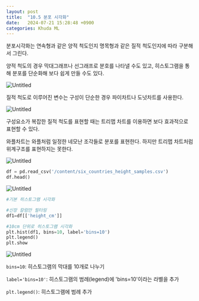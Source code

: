 ```yaml
---
layout: post
title:  "10.5 분포 시각화"
date:   2024-07-21 15:28:48 +0900
categories: Khuda ML
---
```


분포시각화는 연속형과 같은 양적 척도인지 명목형과 같은 질적 척도인지에 따라 구분해서 그린다. 

양적 척도의 경우 막대그래프나 선그래프로 분호를 나타낼 수도 있고, 히스토그램을 통해 분포를 단순화해 보다 쉽게 만들 수도 있다. 

![Untitled](https://prod-files-secure.s3.us-west-2.amazonaws.com/7af498a2-beb6-449d-a194-c4c8afcd1e0a/298b7421-7348-4f1d-8dae-4b15c8edeab7/Untitled.png)

질적 척도로 이루어진 변수는 구성이 단순한 경우 파이차트나 도넛차트를 사용한다. 

![Untitled](https://prod-files-secure.s3.us-west-2.amazonaws.com/7af498a2-beb6-449d-a194-c4c8afcd1e0a/6438f1ed-5024-424a-a010-0d22fb6119b8/Untitled.png)

구성요소가 복잡한 질적 척도를 표현할 때는 트리맵 차트를 이용하면 보다 효과적으로 표현할 수 있다.

와플차트는 와플처럼 일정한 네모난 조각들로 분포를 표현한다. 하지만 트리맵 차트처럼 위계구조를 표현하지는 못한다.

![Untitled](https://prod-files-secure.s3.us-west-2.amazonaws.com/7af498a2-beb6-449d-a194-c4c8afcd1e0a/f7143bfc-ddee-409d-92f0-a7bc51b14980/Untitled.png)

```python
df = pd.read_csv('/content/six_countries_height_samples.csv')
df.head()
```

![Untitled](https://prod-files-secure.s3.us-west-2.amazonaws.com/7af498a2-beb6-449d-a194-c4c8afcd1e0a/ae93c597-562f-46e0-a9e4-296c548367ec/Untitled.png)

```python
#기본 히스토그램 시각화

#신장 칼럼만 필터링
df1=df[['height_cm']]

#10cm 단위로 히스토그램 시각화
plt.hist(df1, bins=10, label='bins=10')
plt.legend()
plt.show  
```

![Untitled](https://prod-files-secure.s3.us-west-2.amazonaws.com/7af498a2-beb6-449d-a194-c4c8afcd1e0a/10d55269-66c3-4112-813c-a61ac1c5c901/Untitled.png)

`bins=10`: 히스토그램의 막대를 10개로 나누기

`label='bins=10'`: 히스토그램의 범례(legend)에 'bins=10'이라는 라벨을 추가

`plt.legend()`: 히스토그램에 범례 추가
